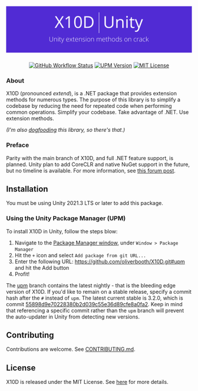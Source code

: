 ﻿<h1 align="center"><img src="https://raw.githubusercontent.com/oliverbooth/X10D/develop/X10D.Unity/branding_Unity.png"></h1>
<p align="center">
<a href="https://github.com/oliverbooth/X10D/actions/workflows/unity.yml"><img src="https://img.shields.io/github/actions/workflow/status/oliverbooth/X10D/unity.yml?style=flat-square" alt="GitHub Workflow Status" title="GitHub Workflow Status"></a>
<a href="https://github.com/oliverbooth/X10D/tree/upm"><img src="https://img.shields.io/github/package-json/v/oliverbooth/X10D/upm?label=upm&style=flat-square" title="UPM Version"></a>
<a href="https://github.com/oliverbooth/X10D/blob/master/LICENSE.md"><img src="https://img.shields.io/github/license/oliverbooth/X10D?style=flat-square" alt="MIT License" title="MIT License"></a>
</p>

### About
X10D (pronounced *extend*), is a .NET package that provides extension methods for numerous types. The purpose of this library is to simplify a codebase by reducing the need for repeated code when performing common operations. Simplify your codebase. Take advantage of .NET. Use extension methods.

*(I'm also [dogfooding](https://www.pcmag.com/encyclopedia/term/dogfooding) this library, so there's that.)*


### Preface
Parity with the main branch of X10D, and full .NET feature support, is planned. Unity plan to add CoreCLR and native NuGet support in the future, but no timeline is available.
For more information, see [this forum post](https://forum.unity.com/threads/unity-future-net-development-status.1092205/).

## Installation
You must be using Unity 2021.3 LTS or later to add this package.
### Using the Unity Package Manager (UPM)
To install X10D in Unity, follow the steps blow:
1. Navigate to the [Package Manager window](https://docs.unity3d.com/Manual/upm-ui.html), under `Window > Package Manager`
2. Hit the `+` icon and select `Add package from git URL...`
3. Enter the following URL: https://github.com/oliverbooth/X10D.git#upm and hit the Add button
4. Profit!

The [upm](https://github.com/oliverbooth/X10D/tree/upm) branch contains the latest nightly - that is the bleeding edge version of X10D.
If you'd like to remain on a stable release, specify a commit hash after the `#` instead of `upm`.
The latest current stable is 3.2.0, which is commit [55898d9e70228380b2d039c55e36d89cfe8a0fa2](https://github.com/oliverbooth/X10D/commit/55898d9e70228380b2d039c55e36d89cfe8a0fa2).
Keep in mind that referencing a specific commit rather than the `upm` branch will prevent the auto-updater in Unity from detecting new versions. 

## Contributing
Contributions are welcome. See [CONTRIBUTING.md](../CONTRIBUTING.md).

## License
X10D is released under the MIT License. See [here](https://github.com/oliverbooth/X10D/blob/main/LICENSE.md) for more details.
